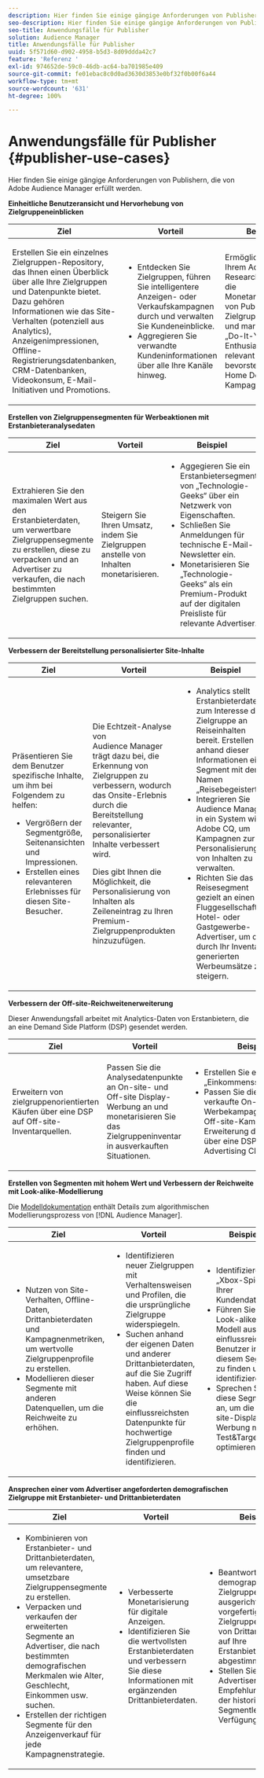 ```yaml
---
description: Hier finden Sie einige gängige Anforderungen von Publishern, die von Adobe Audience Manager erfüllt werden.
seo-description: Hier finden Sie einige gängige Anforderungen von Publishern, die von Adobe Audience Manager erfüllt werden.
seo-title: Anwendungsfälle für Publisher
solution: Audience Manager
title: Anwendungsfälle für Publisher
uuid: 5f571d60-d902-4958-b5d3-8d09ddda42c7
feature: 'Referenz '
exl-id: 974652de-59c0-46db-ac64-ba701985e409
source-git-commit: fe01ebac8c0d0ad3630d3853e0bf32f0b00f6a44
workflow-type: tm+mt
source-wordcount: '631'
ht-degree: 100%

---
```


# Anwendungsfälle für Publisher {#publisher-use-cases}

Hier finden Sie einige gängige Anforderungen von Publishern, die von Adobe Audience Manager erfüllt werden.

<!-- 

c_pub_use_case.xml

 -->

**Einheitliche Benutzeransicht und Hervorhebung von Zielgruppeneinblicken**

<table id="table_7051791195CE41B49173BBF9E581BFB6"> 
 <thead> 
  <tr> 
   <th colname="col1" class="entry"> Ziel </th> 
   <th colname="col2" class="entry"> Vorteil </th> 
   <th colname="col3" class="entry"> Beispiel </th> 
  </tr> 
 </thead>
 <tbody> 
  <tr> 
   <td colname="col1"> <p>Erstellen Sie ein einzelnes Zielgruppen-Repository, das Ihnen einen Überblick über alle Ihre Zielgruppen und Datenpunkte bietet. Dazu gehören Informationen wie das Site-Verhalten (potenziell aus Analytics), Anzeigenimpressionen, Offline-Registrierungsdatenbanken, CRM-Datenbanken, Videokonsum, E-Mail-Initiativen und Promotions. </p> </td> 
   <td colname="col2"> <p> 
     <ul id="ul_FB6683152C7D4D65AF951BA55E123427"> 
      <li id="li_45C12198EDDE4107AE59947BBAA51A60">Entdecken Sie Zielgruppen, führen Sie intelligentere Anzeigen- oder Verkaufskampagnen durch und verwalten Sie Kundeneinblicke. </li> 
      <li id="li_53727E7A3D494299B4631439612AC226">Aggregieren Sie verwandte Kundeninformationen über alle Ihre Kanäle hinweg. </li> 
     </ul> </p> </td> 
   <td colname="col3"> <p>Ermöglichen Sie Ihrem Ad Sales Research-Team die Monetarisierung von Publisher-Zielgruppenprofilen und markieren Sie „Do-It-Yourself“-Enthusiasten als relevant für eine bevorstehende Home Depot-Kampagne. </p> </td> 
  </tr> 
 </tbody> 
</table>

**Erstellen von Zielgruppensegmenten für Werbeaktionen mit Erstanbieteranalysedaten**

<table id="table_EE77D9F5BAD1473C8E058EE778AF2C3F"> 
 <thead> 
  <tr> 
   <th colname="col1" class="entry"> Ziel </th> 
   <th colname="col2" class="entry"> Vorteil </th> 
   <th colname="col3" class="entry"> Beispiel </th> 
  </tr> 
 </thead>
 <tbody> 
  <tr> 
   <td colname="col1"> <p>Extrahieren Sie den maximalen Wert aus den Erstanbieterdaten, um verwertbare Zielgruppensegmente zu erstellen, diese zu verpacken und an Advertiser zu verkaufen, die nach bestimmten Zielgruppen suchen. </p> </td> 
   <td colname="col2"> <p>Steigern Sie Ihren Umsatz, indem Sie Zielgruppen anstelle von Inhalten monetarisieren. </p> </td> 
   <td colname="col3"> <p> 
     <ul id="ul_07695D68C7FA4BDE92E69AB84B59F0B5"> 
      <li id="li_D271C4C62589403C9F5D3B478EA1B1F3">Aggegieren Sie ein Erstanbietersegment von „Technologie-Geeks“ über ein Netzwerk von Eigenschaften. </li> 
      <li id="li_1EC9E0F4BC6343C88CF29D07B9D1DA11">Schließen Sie Anmeldungen für technische E-Mail-Newsletter ein. </li> 
      <li id="li_2C5CE406BAEC4F3B8AAED5DF414E1C8B">Monetarisieren Sie „Technologie-Geeks“ als ein Premium-Produkt auf der digitalen Preisliste für relevante Advertiser. </li> 
     </ul> </p> </td> 
  </tr> 
 </tbody> 
</table>

**Verbessern der Bereitstellung personalisierter Site-Inhalte**

<table id="table_D8E82821D9F1491A822A6ABA3A988386"> 
 <thead> 
  <tr> 
   <th colname="col1" class="entry"> Ziel </th> 
   <th colname="col2" class="entry"> Vorteil </th> 
   <th colname="col3" class="entry"> Beispiel </th> 
  </tr> 
 </thead>
 <tbody> 
  <tr> 
   <td colname="col1"> <p>Präsentieren Sie dem Benutzer spezifische Inhalte, um ihm bei Folgendem zu helfen: </p> <p> 
     <ul id="ul_ACE36F7845EB4A2E9005ECCD746495CC"> 
      <li id="li_0714139FF2F5492DA32FB95456699E54">Vergrößern der Segmentgröße, Seitenansichten und Impressionen. </li> 
      <li id="li_2CA4DFF2836D4F71A137829074F46D17">Erstellen eines relevanteren Erlebnisses für diesen Site-Besucher. </li> 
     </ul> </p> </td> 
   <td colname="col2"> <p>Die Echtzeit-Analyse von <span class="keyword">Audience Manager</span> trägt dazu bei, die Erkennung von Zielgruppen zu verbessern, wodurch das Onsite-Erlebnis durch die Bereitstellung relevanter, personalisierter Inhalte verbessert wird. </p> <p>Dies gibt Ihnen die Möglichkeit, die Personalisierung von Inhalten als Zeileneintrag zu Ihren Premium-Zielgruppenprodukten hinzuzufügen. </p> </td> 
   <td colname="col3"> <p> 
     <ul id="ul_EEED2DAD504C486F8C00992219C893F7"> 
      <li id="li_E536F7C79824484DA3DC895809B849F4">Analytics stellt Erstanbieterdaten zum Interesse der Zielgruppe an Reiseinhalten bereit. Erstellen Sie anhand dieser Informationen ein Segment mit dem Namen „Reisebegeisterte“. </li> 
      <li id="li_DCB3A5F3772C4DCEB757A4AB6CABFBE3">Integrieren Sie <span class="keyword">Audience Manager</span> in ein System wie Adobe CQ, um Kampagnen zur Personalisierung von Inhalten zu verwalten. </li> 
      <li id="li_A9BFB7EB7504492BA83F182BE5E8CEF8">Richten Sie das Reisesegment gezielt an einen Fluggesellschafts-, Hotel- oder Gastgewerbe-Advertiser, um die durch Ihr Inventar generierten Werbeumsätze zu steigern. </li> 
     </ul> </p> </td> 
  </tr> 
 </tbody> 
</table>

**Verbessern der Off-site-Reichweitenerweiterung**

Dieser Anwendungsfall arbeitet mit Analytics-Daten von Erstanbietern, die an eine Demand Side Platform (DSP) gesendet werden.

<table id="table_F88329D45D9441F1A8EDB9D6140FD02D"> 
 <thead> 
  <tr> 
   <th colname="col1" class="entry"> Ziel </th> 
   <th colname="col2" class="entry"> Vorteil </th> 
   <th colname="col3" class="entry"> Beispiel </th> 
  </tr>
 </thead>
 <tbody> 
  <tr> 
   <td colname="col1"> <p>Erweitern von zielgruppenorientierten Käufen über eine DSP auf Off-site-Inventarquellen. </p> </td> 
   <td colname="col2"> <p>Passen Sie die Analysedatenpunkte an On-site- und Off-site Display-Werbung an und monetarisieren Sie das Zielgruppeninventar in ausverkauften Situationen. </p> </td> 
   <td colname="col3"> <p> 
     <ul id="ul_EE7A86BFFE534A59A9F8C7CAF46A31E5"> 
      <li id="li_D399592D9D904865BD319DC3621B832B">Erstellen Sie ein Segment „Einkommenssteuerforscher“. </li> 
      <li id="li_D28AC8BA5E194176BB8736B089B3C2F7">Passen Sie die an Turbo Tax verkaufte On-site-Werbekampagne an eine Off-site-Kampagne zur Erweiterung der Reichweite über eine DSP wie Adobe Advertising Cloud an. </li> 
     </ul> </p> </td> 
  </tr> 
 </tbody> 
</table>

**Erstellen von Segmenten mit hohem Wert und Verbessern der Reichweite mit Look-alike-Modellierung**

Die [Modelldokumentation](../features/algorithmic-models/understanding-models.md) enthält Details zum algorithmischen Modellierungsprozess von [!DNL Audience Manager].

<table id="table_A10E4656E2A74EF5BCCA42A7AAA94416"> 
 <thead> 
  <tr> 
   <th colname="col1" class="entry"> Ziel </th> 
   <th colname="col2" class="entry"> Vorteil </th> 
   <th colname="col3" class="entry"> Beispiel </th> 
  </tr>
 </thead>
 <tbody> 
  <tr> 
   <td colname="col1"> <p> 
     <ul id="ul_6B69497AA7F543249FF820B1D5DC604F"> 
      <li id="li_7022E99BC3C6475988B8424528A221A8">Nutzen von Site-Verhalten, Offline-Daten, Drittanbieterdaten und Kampagnenmetriken, um wertvolle Zielgruppenprofile zu erstellen. </li> 
      <li id="li_DBD50B14B3D34D9AB72C42E245406FE8">Modellieren dieser Segmente mit anderen Datenquellen, um die Reichweite zu erhöhen. </li> 
     </ul> </p> </td> 
   <td colname="col2"> <p> 
     <ul id="ul_CC5448D2EA0646D4AF3547E81DE31FDE"> 
      <li id="li_8F11E40026404C1380F26F6D03952C8E">Identifizieren neuer Zielgruppen mit Verhaltensweisen und Profilen, die die ursprüngliche Zielgruppe widerspiegeln. </li> 
      <li id="li_5F67AD849EC145DBB1E52A92BBE2CEE3">Suchen anhand der eigenen Daten und anderer Drittanbieterdaten, auf die Sie Zugriff haben. Auf diese Weise können Sie die einflussreichsten Datenpunkte für hochwertige Zielgruppenprofile finden und identifizieren. </li> 
     </ul> </p> </td> 
   <td colname="col3"> <p> 
     <ul id="ul_51091241D6B94A849A383538045D797C"> 
      <li id="li_88798E58BA574FA196CFC02C9C55A293">Identifizieren Sie „Xbox-Spieler“ in Ihrer Kundendatenbank. </li> 
      <li id="li_1136BBC68C8242CE9F116F2C70A4C164">Führen Sie ein Look-alike-Modell aus, um die einflussreichsten Benutzer in diesem Segment zu finden und zu identifizieren. </li> 
      <li id="li_8BAED15DF7BA41B28B51BE8DC71DFDE8">Sprechen Sie diese Segmente an, um die On-site-Display-Werbung mit Test&amp;Target zu optimieren. </li> 
     </ul> </p> </td> 
  </tr> 
 </tbody> 
</table>

**Ansprechen einer vom Advertiser angeforderten demografischen Zielgruppe mit Erstanbieter- und Drittanbieterdaten**

<table id="table_63E19A09F1254D83A84F741CFB68A684"> 
 <thead> 
  <tr> 
   <th colname="col1" class="entry"> Ziel </th> 
   <th colname="col2" class="entry"> Vorteil </th> 
   <th colname="col3" class="entry"> Beispiel </th> 
  </tr> 
 </thead>
 <tbody> 
  <tr> 
   <td colname="col1"> <p> 
     <ul id="ul_DB5B31FB1C7D4D36B9C32912921B39B5"> 
      <li id="li_7B750D619A8F40329B027559DDC5CFB0">Kombinieren von Erstanbieter- und Drittanbieterdaten, um relevantere, umsetzbare Zielgruppensegmente zu erstellen. </li> 
      <li id="li_E0BC69F4F1BC4A2FA8B1807815072642">Verpacken und verkaufen der erweiterten Segmente an Advertiser, die nach bestimmten demografischen Merkmalen wie Alter, Geschlecht, Einkommen usw. suchen. </li> 
      <li id="li_87FD5150D9F74FC9973FECD5DA363C34">Erstellen der richtigen Segmente für den Anzeigenverkauf für jede Kampagnenstrategie. </li> 
     </ul> </p> </td> 
   <td colname="col2"> <p> 
     <ul id="ul_9AABE5394A2B4352A9A368C3F887F583"> 
      <li id="li_64324505C1494879AE01DD93DFFF4753">Verbesserte Monetarisierung für digitale Anzeigen. </li> 
      <li id="li_429471653E65467582B193F89D7C5426">Identifizieren Sie die wertvollsten Erstanbieterdaten und verbessern Sie diese Informationen mit ergänzenden Drittanbieterdaten. </li> 
     </ul> </p> </td> 
   <td colname="col3"> <p> 
     <ul id="ul_E59B88951B454AEA8E898A64C07F0F49"> 
      <li id="li_A856501CD9AB4ABFA4A440D2F451DFD2">Beantworten Sie auf demographische Zielgruppen ausgerichtete RFPs mit vorgefertigten Zielgruppensegmenten von Drittanbietern, die auf Ihre Erstanbieterdaten abgestimmt sind. </li> 
      <li id="li_32C82F83D0D440C0B86C527FD4BAF118">Stellen Sie dem Advertiser Empfehlungen anhand der historischen Segmentleistung zur Verfügung. </li> 
     </ul> </p> </td> 
  </tr> 
 </tbody> 
</table>
